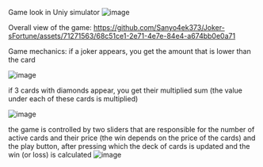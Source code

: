 Game look in Uniy simulator
![image](https://github.com/Sanyo4ek373/Joker-sFortune/assets/71271563/1b81604a-56af-4985-9eb6-d5bbe8931a51)

Overall view of the game:
https://github.com/Sanyo4ek373/Joker-sFortune/assets/71271563/68c51ce1-2e71-4e7e-84e4-a674bb0e0a71

Game mechanics:
if a joker appears, you get the amount that is lower than the card

![image](https://github.com/Sanyo4ek373/Joker-sFortune/assets/71271563/27e6c8ec-8144-4b9f-8f98-1746d7c997f6)

if 3 cards with diamonds appear, you get their multiplied sum (the value under each of these cards is multiplied)

![image](https://github.com/Sanyo4ek373/Joker-sFortune/assets/71271563/91faa51e-4cd1-4b81-8626-297b163ea413)

the game is controlled by two sliders that are responsible for the number of active cards and their price (the win depends on the price of the cards)
and the play button, after pressing which the deck of cards is updated and the win (or loss) is calculated
![image](https://github.com/Sanyo4ek373/Joker-sFortune/assets/71271563/4bb54d10-b963-49c5-a344-240deaa5b196)
